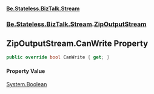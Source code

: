 #### [Be.Stateless.BizTalk.Stream](README.md 'README')
### [Be.Stateless.BizTalk.Stream](Be.Stateless.BizTalk.Stream.md 'Be.Stateless.BizTalk.Stream').[ZipOutputStream](ZipOutputStream.md 'Be.Stateless.BizTalk.Stream.ZipOutputStream')

## ZipOutputStream.CanWrite Property

```csharp
public override bool CanWrite { get; }
```

#### Property Value
[System.Boolean](https://docs.microsoft.com/en-us/dotnet/api/System.Boolean 'System.Boolean')